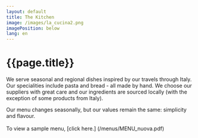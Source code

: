 ```yaml
---
layout: default
title: The Kitchen
image: /images/la_cucina2.png
imagePosition: below
lang: en
---
```


{{page.title}}
==============

We serve seasonal and regional dishes inspired by our travels through Italy.
Our specialities include pasta and bread - all made ​​by hand. We choose our suppliers with great care and our ingredients are sourced locally (with the exception of some products from Italy).  

Our menu changes seasonally, but our values ​​remain the same: simplicity and flavour.  
<br>
To view a sample menu, [click here.] (/menus/MENU_nuova.pdf)
